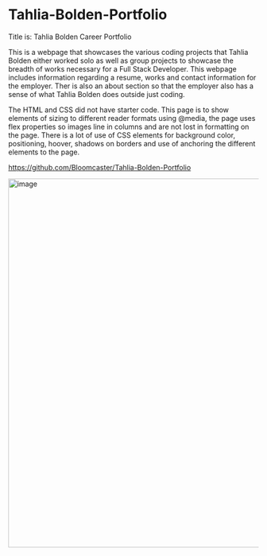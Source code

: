 # Tahlia-Bolden-Portfolio

Title is: Tahlia Bolden Career Portfolio

This is a webpage that showcases the various coding projects that Tahlia Bolden either worked solo as well as group projects to showcase the breadth of works necessary for a Full Stack Developer. This webpage includes information regarding a  resume, works and contact information for the employer. Ther is also an about section so that the employer also has a sense of what Tahlia Bolden does outside just coding.

The HTML and CSS did not have starter code. This page is to show elements of sizing to different reader formats using @media, the page uses flex properties so images line in columns and are not lost in formatting on the page. There is a lot of use of CSS elements for background color, positioning, hoover, shadows on borders and use of anchoring the different elements to the page.

https://github.com/Bloomcaster/Tahlia-Bolden-Portfolio

<img width="742" alt="image" src="https://user-images.githubusercontent.com/108914519/186827498-795e8937-6518-4d7e-9c1c-43e50d491af7.png">
